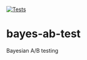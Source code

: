 [![Tests](https://github.com/Matt52/bayes-ab-test/workflows/Tests/badge.svg)](https://github.com/Matt52/bayes-ab-test/actions?workflow=Tests)
# bayes-ab-test
Bayesian A/B testing
